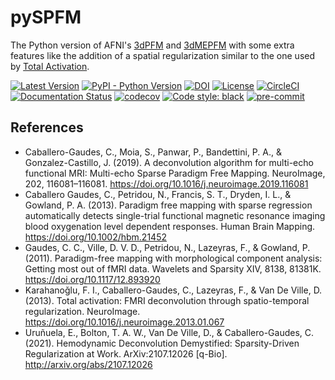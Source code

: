 # pySPFM

The Python version of AFNI's [3dPFM](https://afni.nimh.nih.gov/pub/dist/doc/program_help/3dPFM.html) and [3dMEPFM](https://afni.nimh.nih.gov/pub/dist/doc/program_help/3dMEPFM.html) with some extra features like the addition of a spatial regularization similar to the one used by [Total Activation](https://miplab.epfl.ch/index.php/software/total-activation).

[![Latest Version](https://img.shields.io/pypi/v/pySPFM.svg)](https://pypi.python.org/pypi/pySPFM/)
[![PyPI - Python Version](https://img.shields.io/pypi/pyversions/pySPFM.svg)](https://pypi.python.org/pypi/pySPFM/)
[![DOI](https://zenodo.org/badge/492450151.svg)](https://zenodo.org/badge/latestdoi/492450151)
[![License](https://img.shields.io/badge/License-LGPL%202.1-blue.svg)](https://opensource.org/licenses/LGPL-2.1)
[![CircleCI](https://circleci.com/gh/Paradigm-Free-Mapping/pySPFM/tree/main.svg?style=shield)](https://circleci.com/gh/Paradigm-Free-Mapping/pySPFM/tree/main)
[![Documentation Status](https://readthedocs.org/projects/pyspfm/badge/?version=latest)](http://pyspfm.readthedocs.io/en/latest/?badge=latest)
[![codecov](https://codecov.io/gh/Paradigm-Free-Mapping/pySPFM/branch/main/graph/badge.svg)](https://codecov.io/gh/Paradigm-Free-Mapping/pySPFM)
[![Code style: black](https://img.shields.io/badge/code%20style-black-000000.svg)](https://github.com/psf/black)
[![pre-commit](https://img.shields.io/badge/pre--commit-enabled-brightgreen?logo=pre-commit)](https://github.com/pre-commit/pre-commit)

## References

- Caballero-Gaudes, C., Moia, S., Panwar, P., Bandettini, P. A., & Gonzalez-Castillo, J. (2019). A deconvolution algorithm for multi-echo functional MRI: Multi-echo Sparse Paradigm Free Mapping. NeuroImage, 202, 116081–116081. https://doi.org/10.1016/j.neuroimage.2019.116081
- Caballero Gaudes, C., Petridou, N., Francis, S. T., Dryden, I. L., & Gowland, P. A. (2013). Paradigm free mapping with sparse regression automatically detects single-trial functional magnetic resonance imaging blood oxygenation level dependent responses. Human Brain Mapping. https://doi.org/10.1002/hbm.21452
- Gaudes, C. C., Ville, D. V. D., Petridou, N., Lazeyras, F., & Gowland, P. (2011). Paradigm-free mapping with morphological component analysis: Getting most out of fMRI data. Wavelets and Sparsity XIV, 8138, 81381K. https://doi.org/10.1117/12.893920
- Karahanoǧlu, F. I., Caballero-Gaudes, C., Lazeyras, F., & Van De Ville, D. (2013). Total activation: FMRI deconvolution through spatio-temporal regularization. NeuroImage. https://doi.org/10.1016/j.neuroimage.2013.01.067
- Uruñuela, E., Bolton, T. A. W., Van De Ville, D., & Caballero-Gaudes, C. (2021). Hemodynamic Deconvolution Demystified: Sparsity-Driven Regularization at Work. ArXiv:2107.12026 [q-Bio]. http://arxiv.org/abs/2107.12026
